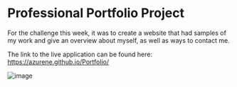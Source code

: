 # Professional Portfolio Project
For the challenge this week, it was to create a website that had samples of my work and give an overview about myself, as well as ways to contact me.

The link to the live application can be found here: https://azurene.github.io/Portfolio/

![image](https://user-images.githubusercontent.com/98633770/159203552-6ea31b9c-fb0a-4579-823d-a0902e78744a.png)
